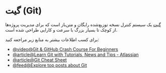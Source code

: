 # گیت (Git)

[گیت](https://git-scm.com/) یک سیستم کنترل نسخه توزیع‌شده رایگان و متن‌باز است که برای مدیریت پروژه‌ها از کوچک تا بسیار بزرگ با سرعت و کارایی طراحی شده است.

برای کسب اطلاعات بیشتر به منابع زیر مراجعه کنید:

- [@video@Git & GitHub Crash Course For Beginners](https://www.youtube.com/watch?v=SWYqp7iY_Tc)
- [@article@Learn Git with Tutorials, News and Tips - Atlassian](https://www.atlassian.com/git)
- [@article@Git Cheat Sheet](https://cs.fyi/guide/git-cheatsheet)
- [@feed@Explore top posts about Git](https://app.daily.dev/tags/git?ref=roadmapsh)
